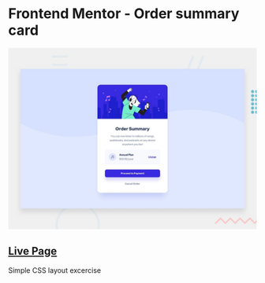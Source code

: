 # Frontend Mentor - Order summary card

![Design preview for the Order summary card coding challenge](./design/desktop-preview.jpg)

## [Live Page](https://order-summary-component-main-black.vercel.app/)

Simple CSS layout excercise
